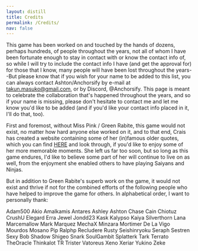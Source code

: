 ```yaml
---
layout: distill
title: Credits
permalink: /Credits/
nav: false
---
```


This game has been worked on and touched by the hands of dozens, perhaps hundreds, of people throughout the years, not all of whom I have been fortunate enough to stay in contact with or know the contact info of, so while I will try to include the contact info I have (and get the approval for) for those that I know, many people will have been lost throughout the years--But please know that if you wish for your name to be added to this list, you can always contact Ashton/Anchorsify by e-mail at takun.masuko@gmail.com, or by Discord, @Anchorsify.  This page is meant to celebrate the collaboration that's happened throughout the years, and so if your name is missing, please don't hesitate to contact me and let me know you'd like to be added (and if you'd like your contact info placed in it, I'll do that, too).


First and foremost, without Miss Pink / Green Rabite, this game would not exist, no matter how hard anyone else worked on it, and to that end, Crais has created a website containing some of her (in)famous older quotes, which you can find [HERE](https://greenrabite.tmweb.dev/) and look through, if you'd like to enjoy some of her more memorable moments.  She left us far too soon, but so long as this game endures, I'd like to believe some part of her will continue to live on as well, from the enjoyment she enabled others to have playing Saiyans and Ninjas.

But in addition to Green Rabite's superb work on the game, it would not exist and thrive if not for the combined efforts of the following people who have helped to improve the game for others.  In alphabetical order, I want to personally thank:

Adam500
Akio
Amalkamis
Antares
Ashley
Ashton
Chase
Cain
Chiotuz
CrushU
Elegard
Erra
Jewel
Jondd23
Kask
Kalypso
Kaiya Silverthorn
Lana
Marcemallow
Mark
Marquez
MechaX
Minzara
Mortimer De La Vigo
Mourdos
Mosano
Pip
Ralphp
Recludere
Rusty
Seishinryoku
Seraph
Sestren
Sexy Bob
Shadow
Shigeo
Snark
SoulGambit
Splatterk
Tark
Terrato
TheOracle
Thinkalot
TR
Trister
Vatoreus
Xeno
Xeriar
Yukino
Zeke